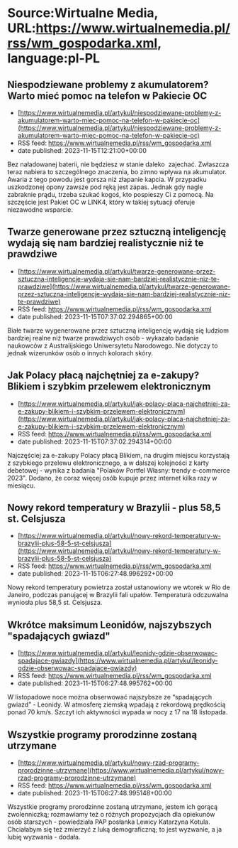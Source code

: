 # Source:Wirtualne Media, URL:https://www.wirtualnemedia.pl/rss/wm_gospodarka.xml, language:pl-PL

## Niespodziewane problemy z akumulatorem? Warto mieć pomoc na telefon w Pakiecie OC
 - [https://www.wirtualnemedia.pl/artykul/niespodziewane-problemy-z-akumulatorem-warto-miec-pomoc-na-telefon-w-pakiecie-oc](https://www.wirtualnemedia.pl/artykul/niespodziewane-problemy-z-akumulatorem-warto-miec-pomoc-na-telefon-w-pakiecie-oc)
 - RSS feed: https://www.wirtualnemedia.pl/rss/wm_gospodarka.xml
 - date published: 2023-11-15T12:21:00+00:00

Bez naładowanej baterii, nie będziesz w stanie daleko  zajechać. Zwłaszcza teraz nabiera to szczególnego znaczenia, bo zimno wpływa na akumulator. Awaria z tego powodu jest gorsza niż złapanie kapcia. W przypadku uszkodzonej opony zawsze pod ręką jest zapas. Jednak gdy nagle zabraknie prądu, trzeba szukać kogoś, kto pospieszy Ci z pomocą. Na szczęście jest Pakiet OC w LINK4, który w takiej sytuacji oferuje niezawodne wsparcie.

## Twarze generowane przez sztuczną inteligencję wydają się nam bardziej realistycznie niż te prawdziwe
 - [https://www.wirtualnemedia.pl/artykul/twarze-generowane-przez-sztuczna-inteligencje-wydaja-sie-nam-bardziej-realistycznie-niz-te-prawdziwe](https://www.wirtualnemedia.pl/artykul/twarze-generowane-przez-sztuczna-inteligencje-wydaja-sie-nam-bardziej-realistycznie-niz-te-prawdziwe)
 - RSS feed: https://www.wirtualnemedia.pl/rss/wm_gospodarka.xml
 - date published: 2023-11-15T07:37:02.294865+00:00

Białe twarze wygenerowane przez sztuczną inteligencję wydają się ludziom bardziej realne niż twarze prawdziwych osób - wykazało badanie naukowców z Australijskiego Uniwersytetu Narodowego. Nie dotyczy to jednak wizerunków osób o innych kolorach skóry.

## Jak Polacy płacą najchętniej za e-zakupy? Blikiem i szybkim przelewem elektronicznym
 - [https://www.wirtualnemedia.pl/artykul/jak-polacy-placa-najchetniej-za-e-zakupy-blikiem-i-szybkim-przelewem-elektronicznym](https://www.wirtualnemedia.pl/artykul/jak-polacy-placa-najchetniej-za-e-zakupy-blikiem-i-szybkim-przelewem-elektronicznym)
 - RSS feed: https://www.wirtualnemedia.pl/rss/wm_gospodarka.xml
 - date published: 2023-11-15T07:37:02.294314+00:00

Najczęściej za e-zakupy Polacy płacą Blikiem, na drugim miejscu korzystają z szybkiego przelewu elektronicznego, a w dalszej kolejności z karty debetowej - wynika z badania "Polaków Portfel Własny: trendy e-commerce 2023". Dodano, że coraz więcej osób kupuje przez internet kilka razy w miesiącu.

## Nowy rekord temperatury w Brazylii - plus 58,5 st. Celsjusza
 - [https://www.wirtualnemedia.pl/artykul/nowy-rekord-temperatury-w-brazylii-plus-58-5-st-celsjusza](https://www.wirtualnemedia.pl/artykul/nowy-rekord-temperatury-w-brazylii-plus-58-5-st-celsjusza)
 - RSS feed: https://www.wirtualnemedia.pl/rss/wm_gospodarka.xml
 - date published: 2023-11-15T06:27:48.996292+00:00

Nowy rekord temperatury powietrza został ustanowiony we wtorek w Rio de Janeiro, podczas panującej w Brazylii fali upałów. Temperatura odczuwalna wyniosła plus 58,5 st. Celsjusza.

## Wkrótce maksimum Leonidów, najszybszych "spadających gwiazd"
 - [https://www.wirtualnemedia.pl/artykul/leonidy-gdzie-obserwowac-spadajace-gwiazdy](https://www.wirtualnemedia.pl/artykul/leonidy-gdzie-obserwowac-spadajace-gwiazdy)
 - RSS feed: https://www.wirtualnemedia.pl/rss/wm_gospodarka.xml
 - date published: 2023-11-15T06:27:48.995762+00:00

W listopadowe noce można obserwować najszybsze ze “spadających gwiazd” - Leonidy. W atmosferę ziemską wpadają z rekordową prędkością ponad 70 km/s. Szczyt ich aktywności wypada w nocy z 17 na 18 listopada.

## Wszystkie programy prorodzinne zostaną utrzymane
 - [https://www.wirtualnemedia.pl/artykul/nowy-rzad-programy-prorodzinne-utrzymane](https://www.wirtualnemedia.pl/artykul/nowy-rzad-programy-prorodzinne-utrzymane)
 - RSS feed: https://www.wirtualnemedia.pl/rss/wm_gospodarka.xml
 - date published: 2023-11-15T06:27:48.995148+00:00

Wszystkie programy prorodzinne zostaną utrzymane, jestem ich gorącą zwolenniczką; rozmawiamy też o różnych propozycjach dla opiekunów osób starszych - powiedziała PAP posłanka Lewicy Katarzyna Kotula. Chciałabym się też zmierzyć z luką demograficzną; to jest wyzwanie, a ja lubię wyzwania - dodała.

